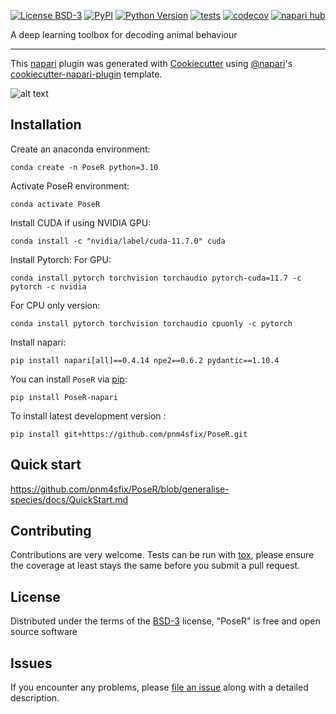 
[![License BSD-3](https://img.shields.io/pypi/l/PoseR.svg?color=green)](https://github.com/pnm4sfix/PoseR/raw/main/LICENSE)
[![PyPI](https://img.shields.io/pypi/v/PoseR-napari.svg?color=green)](https://pypi.org/project/PoseR-napari)
[![Python Version](https://img.shields.io/pypi/pyversions/PoseR-napari.svg?color=green)](https://python.org)
[![tests](https://github.com/pnm4sfix/PoseR/workflows/tests/badge.svg)](https://github.com/pnm4sfix/PoseR/actions)
[![codecov](https://codecov.io/gh/pnm4sfix/PoseR/branch/main/graph/badge.svg)](https://codecov.io/gh/pnm4sfix/PoseR)
[![napari hub](https://img.shields.io/endpoint?url=https://api.napari-hub.org/shields/PoseR)](https://napari-hub.org/plugins/PoseR)

A deep learning toolbox for decoding animal behaviour

----------------------------------

This [napari] plugin was generated with [Cookiecutter] using [@napari]'s [cookiecutter-napari-plugin] template.

<!--
Don't miss the full getting started guide to set up your new package:
https://github.com/napari/cookiecutter-napari-plugin#getting-started

and review the napari docs for plugin developers:
https://napari.org/stable/plugins/index.html
-->
![alt text](https://github.com/pnm4sfix/PoseR/blob/add-functionality/docs/logo.png?raw=true)

## Installation

Create an anaconda environment:

    conda create -n PoseR python=3.10

Activate PoseR environment:

    conda activate PoseR

Install CUDA if using NVIDIA GPU:

    conda install -c "nvidia/label/cuda-11.7.0" cuda

Install Pytorch:
For GPU:

    conda install pytorch torchvision torchaudio pytorch-cuda=11.7 -c pytorch -c nvidia

For CPU only version:

    conda install pytorch torchvision torchaudio cpuonly -c pytorch

Install napari:

    pip install napari[all]==0.4.14 npe2==0.6.2 pydantic==1.10.4


You can install `PoseR` via [pip]:

    pip install PoseR-napari



To install latest development version :

    pip install git+https://github.com/pnm4sfix/PoseR.git


## Quick start

https://github.com/pnm4sfix/PoseR/blob/generalise-species/docs/QuickStart.md

## Contributing

Contributions are very welcome. Tests can be run with [tox], please ensure
the coverage at least stays the same before you submit a pull request.

## License

Distributed under the terms of the [BSD-3] license,
"PoseR" is free and open source software

## Issues

If you encounter any problems, please [file an issue] along with a detailed description.

[napari]: https://github.com/napari/napari
[Cookiecutter]: https://github.com/audreyr/cookiecutter
[@napari]: https://github.com/napari
[MIT]: http://opensource.org/licenses/MIT
[BSD-3]: http://opensource.org/licenses/BSD-3-Clause
[GNU GPL v3.0]: http://www.gnu.org/licenses/gpl-3.0.txt
[GNU LGPL v3.0]: http://www.gnu.org/licenses/lgpl-3.0.txt
[Apache Software License 2.0]: http://www.apache.org/licenses/LICENSE-2.0
[Mozilla Public License 2.0]: https://www.mozilla.org/media/MPL/2.0/index.txt
[cookiecutter-napari-plugin]: https://github.com/napari/cookiecutter-napari-plugin

[file an issue]: https://github.com/pnm4sfix/PoseR/issues

[napari]: https://github.com/napari/napari
[tox]: https://tox.readthedocs.io/en/latest/
[pip]: https://pypi.org/project/pip/
[PyPI]: https://pypi.org/
